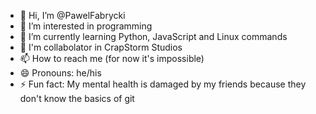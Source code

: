 - 👋 Hi, I’m @PawelFabrycki
- 👀 I’m interested in programming
- 🌱 I’m currently learning Python, JavaScript and Linux commands
- 💞️ I'm collabolator in CrapStorm Studios
- 📫 How to reach me (for now it's impossible)
- 😄 Pronouns: he/his
- ⚡ Fun fact: My mental health is damaged by my friends because they don't know the basics of git

<!---
PawelFabrycki/PawelFabrycki is a ✨ special ✨ repository because its `README.md` (this file) appears on your GitHub profile.
You can click the Preview link to take a look at your changes.
--->
